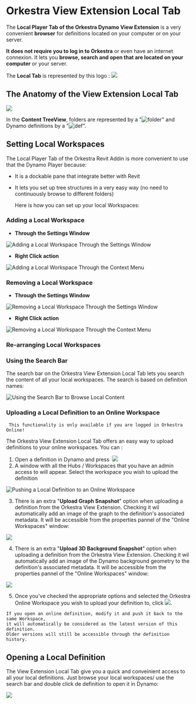 # Orkestra View Extension Local Tab

The **Local Player Tab of the Orkestra Dynamo View Extension** is a very convenient **browser** for definitions located on your computer or on your server. 

**It does not require you to log in to Orkestra** or even have an internet connexion. It lets you **browse, search and open that are located on your computer** or your server.

The **Local Tab** is represented by this logo : ![](../.gitbook/assets/image%20%283%29.png) 

## The Anatomy of the View Extension Local Tab

 

![](../.gitbook/assets/anatomyoflocaltab.png)

In the **Content TreeView**, folders are represented by a "![folder](https://datashapes.files.wordpress.com/2020/05/workspace.png?)" and Dynamo definitions by a "![def](https://datashapes.files.wordpress.com/2020/05/definition.png?)".

## Setting Local Workspaces

The Local Player Tab of the Orkestra Revit Addin is more convenient to use that the Dynamo Player because:

* It is a dockable pane that integrate better with Revit
* It lets you set up tree structures in a very easy way \(no need to continuously browse to different folders\)

  Here is how you can set up your local Workspaces:

### Adding a Local Workspace <a id="adding-a-local-workspace"></a>

* **Through the Settings Window**

![Adding a Local Workspace Through the Settings Window](../.gitbook/assets/addwssettings.gif)

* **Right Click action**  

![Adding a Local Workspace Through the Context Menu](../.gitbook/assets/addwsrightclick.gif)

### **Removing a Local Workspace** <a id="removing-a-local-workspace"></a>

* **Through the Settings Window**  

![Removing a Local Workspace Through the Settings Window](../.gitbook/assets/dellwsettings.gif)

* **Right Click action**  

![Removing a Local Workspace Through the Context Menu](../.gitbook/assets/dellrightclick.gif)

### Re-arranging Local Workspaces

### Using the Search Bar <a id="using-the-search-bar"></a>

The search bar on the Orkestra View Extension Local Tab lets you search the content of all your local workspaces. The search is based on definition names:  

![Using the Search Bar to Browse Local Content](../.gitbook/assets/searchbarlocal.gif)

### Uploading a Local Definition to an Online Workspace <a id="uploading-a-local-definition-to-an-online-workspace"></a>

```text
 This functionality is only available if you are logged in Orkestra Online!
```

The Orkestra View Extension Local Tab offers an easy way to upload definitions to your online workspaces. You can :

1. Open a definition in Dynamo and press ​ ![](../.gitbook/assets/pushtoorkestra.png) 
2. A window with all the Hubs / Workspaces that you have an admin access to will appear. Select the workspace you wish to upload the definition 

![Pushing a Local Definition to an Online Workspace](../.gitbook/assets/puchtoorkestra-options.png)

 3. There is an extra "**Upload Graph Snapshot**" option when uploading a definition from the Orkestra View     Extension. Checking it wil automatically add an image of the graph to the definition's associated metadata. It will be accessible from the properties pannel of the "Online Workspaces" window:  

![](../.gitbook/assets/graphsnapshot.gif)

 4. There is an extra "**Upload 3D Background Snapshot**" option when uploading a definition from the Orkestra View Extension. Checking it wil automatically add an image of the Dynamo background geometry to the definition's associated metadata. It will be accessible from the properties pannel of the "Online Workspaces" window:   

![](../.gitbook/assets/backgroundsnapshot.gif)

  5.  Once you've checked the  appropriate options and selected the Orkestra Online Workspace you wish to upload your definition to, click ![](../.gitbook/assets/add.png).

```text
If you open an online definition, modify it and push it back to the same Workspace,
it will automatically be considered as the latest version of this definition. 
Older versions will still be accessible through the definition history. 
```



## Opening a Local Definition

The View Extension Local Tab give you a quick and conveinient access to all your local definitions. Just browse your local workspaces/ use the search bar and double click de definition to open it in Dynamo:  

![](../.gitbook/assets/openlocaldef.gif)



